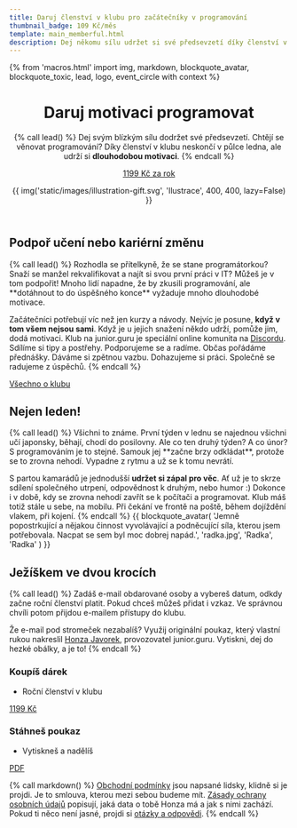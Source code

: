 ```yaml
---
title: Daruj členství v klubu pro začátečníky v programování
thumbnail_badge: 109 Kč/měs
template: main_memberful.html
description: Dej někomu sílu udržet si své předsevzetí díky členství v online programovací skupině, jaká nemá obdoby. Daruj dlouhodobou motivaci programovat!
---
```


{% from 'macros.html' import img, markdown, blockquote_avatar, blockquote_toxic, lead, logo, event_circle with context %}


<header class="masthead" id="snow"><div class="masthead-container">
<div class="masthead-content">
<h1>Daruj motivaci programovat</h1>

{% call lead() %}
Dej svým blízkým sílu dodržet své předsevzetí. Chtějí se věnovat programování? Díky členství v klubu neskončí v půlce ledna, ale udrží si **dlouhodobou motivaci**.
{% endcall %}

<a class="masthead-button primary" href="#cenik">1199 Kč za rok</a>
</div>
<div class="masthead-illustration">
  {{ img('static/images/illustration-gift.svg', 'Ilustrace', 400, 400, lazy=False) }}
</div>
</div></header>


<section>
<h2>Podpoř učení nebo kariérní změnu</h2>
{% call lead() %}
Rozhodla se přítelkyně, že se stane programátorkou? Snaží se manžel rekvalifikovat a najít si svou první práci v IT? Můžeš je v tom podpořit! Mnoho lidí napadne, že by zkusili programování, ale **dotáhnout to do úspěšného konce** vyžaduje mnoho dlouhodobé motivace.

Začátečníci potřebují víc než jen kurzy a návody. Nejvíc je posune, **když v tom všem nejsou sami**. Když je u jejich snažení někdo udrží, pomůže jim, dodá motivaci. Klub na junior.guru je speciální online komunita na [Discordu](https://discord.com/). Sdílíme si tipy a postřehy. Podporujeme se a radíme. Občas pořádáme přednášky. Dáváme si zpětnou vazbu. Dohazujeme si práci. Společně se radujeme z úspěchů.
{% endcall %}
<div class="text-center">
  <a class="btn btn-lg btn-primary" href="{{ pages|docs_url('club.md')|url }}">
    Všechno o klubu
  </a>
</div>
</section>


<div class="section-background blue-light"><section>
<h2>Nejen leden!</h2>
{% call lead() %}
Všichni to známe. První týden v lednu se najednou všichni učí japonsky, běhají, chodí do posilovny. Ale co ten druhý týden? A co únor? S programováním je to stejné. Samouk jej **začne brzy odkládat**, protože se to zrovna nehodí. Vypadne z rytmu a už se k tomu nevrátí.

S partou kamarádů je jednodušší **udržet si zápal pro věc**. Ať už je to skrze sdílení společného utrpení, odpovědnost k druhým, nebo humor :) Dokonce i v době, kdy se zrovna nehodí zavřít se k počítači a programovat. Klub máš totiž stále u sebe, na mobilu. Při čekání ve frontě na poště, během dojíždění vlakem, při kojení.
{% endcall %}
{{ blockquote_avatar(
  'Jemně popostrkující a nějakou činnost vyvolávající a podněcující síla, kterou jsem potřebovala. Nacpat se sem byl moc dobrej napád.',
  'radka.jpg',
  'Radka',
  'Radka'
) }}
</section>
</div>


<div id="cenik" class="section-background yellow"><section>
<h2>Ježíškem ve dvou krocích</h2>
{% call lead() %}
Zadáš e-mail obdarované osoby a vybereš datum, odkdy začne roční členství platit. Pokud chceš můžeš přidat i vzkaz. Ve správnou chvíli potom přijdou e-mailem přístupy do klubu.

Že e-mail pod stromeček nezabalíš? Využij originální poukaz, který vlastní rukou nakreslil [Honza Javorek](#honza), provozovatel junior.guru. Vytiskni, dej do hezké obálky, a je to!
{% endcall %}

<div class="pricing standout">
  <div class="pricing-block pulse-hover">
    <h3 class="pricing-heading">Koupíš dárek</h3>
    <ul class="pricing-benefits">
      <li class="pricing-benefits-item">Roční členství v klubu</li>
    </ul>
    <a class="pricing-button" href="https://juniorguru.memberful.com/gift?plan=74419">1199 Kč</a>
  </div>
  <div class="pricing-block pulse-hover">
    <h3 class="pricing-heading">Stáhneš poukaz</h3>
    <ul class="pricing-benefits">
      <li class="pricing-benefits-item">Vytiskneš a nadělíš</li>
    </ul>
    <a class="pricing-button" href="{{ 'static/darkovy-poukaz-jg.pdf'|url }}">PDF</a>
  </div>
</div>

{% call markdown() %}
[Obchodní podmínky](tos.md) jsou napsané lidsky, klidně si je projdi. Je to smlouva, kterou mezi sebou budeme mít. [Zásady ochrany osobních údajů](privacy.md) popisují, jaká data o tobě Honza má a jak s nimi zachází. Pokud ti něco není jasné, projdi si [otázky a odpovědi](faq.md).
{% endcall %}
</section></div>
